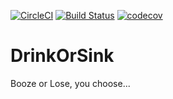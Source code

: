 [![CircleCI](https://circleci.com/gh/jhandguy/DrinkOrSink/tree/master.svg?style=svg)](https://circleci.com/gh/jhandguy/DrinkOrSink/tree/master) [![Build Status](https://www.bitrise.io/app/efd0978a2b1a777f/status.svg?token=e7yk75Q_YaYSQYUTvc8Thg)](https://www.bitrise.io/app/efd0978a2b1a777f) [![codecov](https://codecov.io/gh/jhandguy/DrinkOrSink/branch/master/graph/badge.svg)](https://codecov.io/gh/jhandguy/DrinkOrSink)

# DrinkOrSink
Booze or Lose, you choose...
